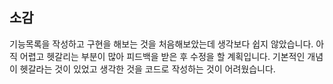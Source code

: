 ## 소감
기능목록을 작성하고 구현을 해보는 것을 처음해보았는데 생각보다 쉽지 않았습니다.
아직 어렵고 헷갈리는 부분이 많아 피드백을 받은 후 수정을 할 계획입니다.
기본적인 개념이 헷갈라는 것이 있었고 생각한 것을 코드로 작성하는 것이 어려웠습니다.
